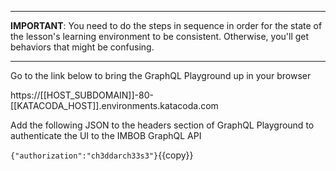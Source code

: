------

**IMPORTANT**: You need to do the steps in sequence in order for the state of the lesson's learning environment to be
consistent. Otherwise, you'll get behaviors that might be confusing.

------

Go to the link below to bring the GraphQL Playground up in your browser

https://[[HOST_SUBDOMAIN]]-80-[[KATACODA_HOST]].environments.katacoda.com

Add the following JSON to the headers section of GraphQL Playground to authenticate the UI to the
IMBOB GraphQL API

`{"authorization":"ch3ddarch33s3"}`{{copy}}